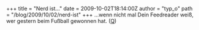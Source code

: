 +++
title = "Nerd ist…"
date = 2009-10-02T18:14:00Z
author = "typ_o"
path = "/blog/2009/10/02/nerd-ist"
+++
…wenn nicht mal Dein Feedreader weiß, wer gestern beim Fußball gewonnen
hat. ([Q](http://nerds.computernotizen.de/?s=nerd+ist))
